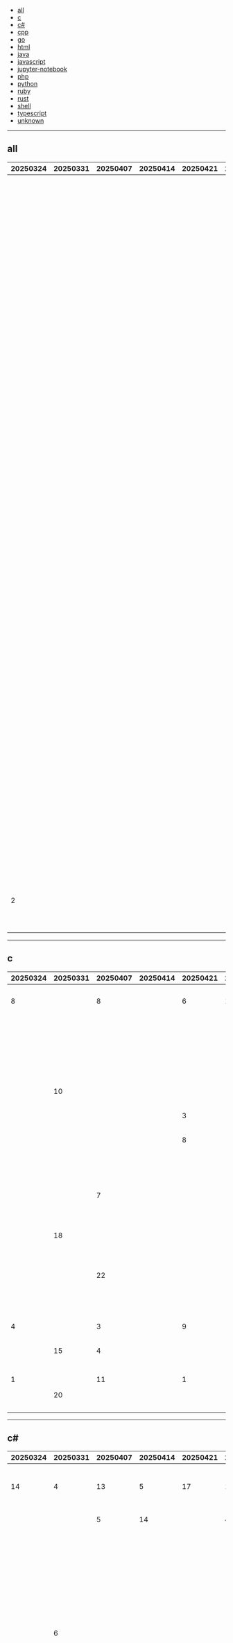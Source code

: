 
- [all](#all)
- [c](#c)
- [c#](#c#)
- [cpp](#cpp)
- [go](#go)
- [html](#html)
- [java](#java)
- [javascript](#javascript)
- [jupyter-notebook](#jupyter-notebook)
- [php](#php)
- [python](#python)
- [ruby](#ruby)
- [rust](#rust)
- [shell](#shell)
- [typescript](#typescript)
- [unknown](#unknown)


----

## <a name=all>all</a>

|20250324|20250331|20250407|20250414|20250421|20250428|20250505|20250512|20250519|20250526|20250602|20250609|20250616|20250623|20250630|github|description|
|----|----|----|----|----|----|----|----|----|----|----|----|----|----|----|----|----|
|  |  |  |  |  |  |  |  |  |  |  |  |  |  | 1 | [twentyhq](https://github.com/twentyhq)/[twenty](https://github.com/twentyhq/twenty) |Building a modern alternative to Salesforce, powered by the community. |
|  |  |  |  |  |  |  |  |  |  |  |  |  |  | 2 | [DrKLO](https://github.com/DrKLO)/[Telegram](https://github.com/DrKLO/Telegram) |Telegram for Android source |
|  |  |  |  |  |  |  |  |  |  |  |  |  |  | 3 | [musistudio](https://github.com/musistudio)/[claude-code-router](https://github.com/musistudio/claude-code-router) |Use Claude Code as the foundation for coding infrastructure, allowing you to decide how to interact with the model while enjoying updates from Anthropic. |
|  |  |  |  |  |  |  |  |  |  |  |  |  |  | 4 | [microsoft](https://github.com/microsoft)/[edit](https://github.com/microsoft/edit) |We all edit. |
|  |  |  |  |  |  |  |  |  |  |  |  |  |  | 5 | [coleam00](https://github.com/coleam00)/[ottomator-agents](https://github.com/coleam00/ottomator-agents) |All the open source AI Agents hosted on the oTTomator Live Agent Studio platform! |
|  |  |  |  |  |  |  |  |  |  |  |  |  |  | 6 | [AykutSarac](https://github.com/AykutSarac)/[jsoncrack.com](https://github.com/AykutSarac/jsoncrack.com) |✨ Innovative and open-source visualization application that transforms various data formats, such as JSON, YAML, XML, CSV and more, into interactive graphs. |
|  |  |  |  |  |  |  |  |  |  |  |  |  |  | 7 | [isledecomp](https://github.com/isledecomp)/[isle-portable](https://github.com/isledecomp/isle-portable) |A portable version of LEGO Island (1997) |
|  |  |  |  |  |  |  |  |  |  |  |  |  |  | 8 | [cyclotruc](https://github.com/cyclotruc)/[gitingest](https://github.com/cyclotruc/gitingest) |Replace 'hub' with 'ingest' in any github url to get a prompt-friendly extract of a codebase  |
|  |  |  |  |  |  |  |  |  |  |  |  |  |  | 9 | [typst](https://github.com/typst)/[typst](https://github.com/typst/typst) |A new markup-based typesetting system that is powerful and easy to learn. |
|  |  |  |  |  |  |  |  |  |  |  |  |  |  | 10 | [Portkey-AI](https://github.com/Portkey-AI)/[gateway](https://github.com/Portkey-AI/gateway) |A blazing fast AI Gateway with integrated guardrails. Route to 200+ LLMs, 50+ AI Guardrails with 1 fast &amp; friendly API. |
| 2 |  |  |  |  |  |  |  |  |  |  |  |  |  | 11 | [patchy631](https://github.com/patchy631)/[ai-engineering-hub](https://github.com/patchy631/ai-engineering-hub) |In-depth tutorials on LLMs, RAGs and real-world AI agent applications. |

----

## <a name=c>c</a>

|20250324|20250331|20250407|20250414|20250421|20250428|20250505|20250512|20250519|20250526|20250602|20250609|20250616|20250623|20250630|github|description|
|----|----|----|----|----|----|----|----|----|----|----|----|----|----|----|----|----|
|  |  |  |  |  |  |  |  |  |  |  |  |  |  | 1 | [HarbourMasters](https://github.com/HarbourMasters)/[SpaghettiKart](https://github.com/HarbourMasters/SpaghettiKart) | |
| 8 |  | 8 |  | 6 | 18 | 12 | 2 |  | 9 |  |  |  | 5 | 2 | [Genymobile](https://github.com/Genymobile)/[scrcpy](https://github.com/Genymobile/scrcpy) |Display and control your Android device |
|  |  |  |  |  |  |  |  |  |  |  |  |  |  | 3 | [openwrt](https://github.com/openwrt)/[openwrt](https://github.com/openwrt/openwrt) |This repository is a mirror of https://git.openwrt.org/openwrt/openwrt.git It is for reference only and is not active for check-ins. We will continue to accept Pull Requests here. They will be merged via staging trees then into openwrt.git. |
|  |  |  |  |  |  |  |  |  |  |  |  |  |  | 4 | [klonyyy](https://github.com/klonyyy)/[MCUViewer](https://github.com/klonyyy/MCUViewer) |Real-time embedded variable &amp; trace viewer |
|  | 10 |  |  |  |  |  |  |  |  | 21 |  |  | 2 | 5 | [kingToolbox](https://github.com/kingToolbox)/[WindTerm](https://github.com/kingToolbox/WindTerm) |A professional cross-platform SSH/Sftp/Shell/Telnet/Tmux/Serial terminal. |
|  |  |  |  | 3 |  |  |  |  |  |  |  |  |  | 6 | [timescale](https://github.com/timescale)/[timescaledb](https://github.com/timescale/timescaledb) |A time-series database for high-performance real-time analytics packaged as a Postgres extension |
|  |  |  |  | 8 |  |  | 16 |  |  |  |  |  |  | 7 | [BasedHardware](https://github.com/BasedHardware)/[omi](https://github.com/BasedHardware/omi) |AI wearables. Put it on, speak, transcribe, automatically |
|  |  |  |  |  |  |  |  |  | 7 |  |  |  |  | 8 | [n64decomp](https://github.com/n64decomp)/[mk64](https://github.com/n64decomp/mk64) |A speedy Mario Kart 64 decompilation, brought to you by the cousin of a tame racing driver. |
|  |  |  |  |  |  |  |  |  |  |  |  |  |  | 9 | [HarbourMasters](https://github.com/HarbourMasters)/[Starship](https://github.com/HarbourMasters/Starship) |SF64 PC Port |
|  |  | 7 |  |  |  |  |  |  |  |  |  |  |  | 10 | [HarbourMasters](https://github.com/HarbourMasters)/[Shipwright](https://github.com/HarbourMasters/Shipwright) | |
|  |  |  |  |  |  |  |  |  |  |  |  |  |  | 11 | [gnuton](https://github.com/gnuton)/[asuswrt-merlin.ng](https://github.com/gnuton/asuswrt-merlin.ng) |Extends the support of Merlin firmware to more ASUS routers |
|  | 18 |  |  |  |  |  |  | 8 |  |  |  |  |  | 12 | [micropython](https://github.com/micropython)/[micropython](https://github.com/micropython/micropython) |MicroPython - a lean and efficient Python implementation for microcontrollers and constrained systems |
|  |  | 22 |  |  |  |  |  |  |  |  |  |  |  | 13 | [pymumu](https://github.com/pymumu)/[smartdns](https://github.com/pymumu/smartdns) |A local DNS server to obtain the fastest website IP for the best Internet experience, support DoT, DoH, DoQ. 一个本地DNS服务器，获取最快的网站IP，获得最佳上网体验，支持DoH，DoT，DoQ。 |
|  |  |  |  |  |  |  |  |  |  |  |  |  |  | 14 | [nesbox](https://github.com/nesbox)/[TIC-80](https://github.com/nesbox/TIC-80) |TIC-80 is a fantasy computer for making, playing and sharing tiny games. |
| 4 |  | 3 |  | 9 |  |  | 20 |  |  |  |  | 18 | 1 | 15 | [bol-van](https://github.com/bol-van)/[zapret](https://github.com/bol-van/zapret) |DPI bypass multi platform |
|  | 15 | 4 |  |  |  |  | 5 | 23 |  |  | 13 |  | 9 | 16 | [zephyrproject-rtos](https://github.com/zephyrproject-rtos)/[zephyr](https://github.com/zephyrproject-rtos/zephyr) |Primary Git Repository for the Zephyr Project. Zephyr is a new generation, scalable, optimized, secure RTOS for multiple hardware architectures. |
| 1 |  | 11 |  | 1 |  |  |  |  |  |  |  | 22 |  | 17 | [netdata](https://github.com/netdata)/[netdata](https://github.com/netdata/netdata) |The fastest path to AI-powered full stack observability, even for lean teams. |
|  | 20 |  |  |  |  |  | 24 |  |  |  |  |  |  | 18 | [karpathy](https://github.com/karpathy)/[llama2.c](https://github.com/karpathy/llama2.c) |Inference Llama 2 in one file of pure C |
|  |  |  |  |  |  |  |  |  |  |  |  |  |  | 19 | [OpenVPN](https://github.com/OpenVPN)/[openvpn](https://github.com/OpenVPN/openvpn) |OpenVPN is an open source VPN daemon |

----

## <a name=c#>c#</a>

|20250324|20250331|20250407|20250414|20250421|20250428|20250505|20250512|20250519|20250526|20250602|20250609|20250616|20250623|20250630|github|description|
|----|----|----|----|----|----|----|----|----|----|----|----|----|----|----|----|----|
| 14 | 4 | 13 | 5 | 17 | 17 | 1 | 3 | 14 |  | 3 |  |  | 12 | 1 | [2dust](https://github.com/2dust)/[v2rayN](https://github.com/2dust/v2rayN) |A GUI client for Windows, Linux and macOS, support Xray and sing-box and others |
|  |  | 5 | 14 |  | 4 | 2 | 15 |  |  |  |  |  | 11 | 2 | [PowerShell](https://github.com/PowerShell)/[PowerShell](https://github.com/PowerShell/PowerShell) |PowerShell for every system! |
|  |  |  |  |  |  |  | 19 |  |  |  |  |  |  | 3 | [openai](https://github.com/openai)/[openai-dotnet](https://github.com/openai/openai-dotnet) |The official .NET library for the OpenAI API |
|  | 6 |  |  |  |  | 22 | 12 |  |  |  |  |  | 13 | 4 | [abpframework](https://github.com/abpframework)/[abp](https://github.com/abpframework/abp) |Open-source web application framework for ASP.NET Core! Offers an opinionated architecture to build enterprise software solutions with best practices on top of the .NET. Provides the fundamental infrastructure, cross-cutting-concern implementations, startup templates, application modules, UI themes, tooling and documentation. |
|  | 15 |  |  | 8 |  |  | 16 |  |  |  |  |  | 23 | 5 | [space-wizards](https://github.com/space-wizards)/[space-station-14](https://github.com/space-wizards/space-station-14) |A multiplayer game about paranoia and chaos on a space station. Remake of the cult-classic Space Station 13. |
|  |  | 15 |  | 1 |  | 5 | 7 |  |  |  |  |  |  | 6 | [AvaloniaUI](https://github.com/AvaloniaUI)/[Avalonia](https://github.com/AvaloniaUI/Avalonia) |Develop Desktop, Embedded, Mobile and WebAssembly apps with C# and XAML. The most popular .NET UI client technology |
|  |  |  |  |  | 11 |  |  |  |  |  |  |  | 5 | 7 | [Tyrrrz](https://github.com/Tyrrrz)/[YoutubeDownloader](https://github.com/Tyrrrz/YoutubeDownloader) |Downloads videos and playlists from YouTube |
|  |  |  |  |  |  |  |  |  |  |  |  |  |  | 8 | [sourcegit-scm](https://github.com/sourcegit-scm)/[sourcegit](https://github.com/sourcegit-scm/sourcegit) |Windows/macOS/Linux GUI client for GIT users |
|  |  |  |  |  |  |  |  |  |  |  |  |  | 16 | 9 | [Orbmu2k](https://github.com/Orbmu2k)/[nvidiaProfileInspector](https://github.com/Orbmu2k/nvidiaProfileInspector) | |
|  |  |  |  |  |  |  |  |  |  |  |  |  |  | 10 | [Readarr](https://github.com/Readarr)/[Readarr](https://github.com/Readarr/Readarr) |Book Manager and Automation (Sonarr for Ebooks) |
|  |  |  |  |  |  |  | 20 | 8 |  |  |  |  | 3 | 11 | [babalae](https://github.com/babalae)/[better-genshin-impact](https://github.com/babalae/better-genshin-impact) |📦BetterGI · 更好的原神 - 自动拾取 | 自动剧情 | 全自动钓鱼(AI) | 全自动七圣召唤 | 自动伐木 | 自动刷本 | 自动采集/挖矿/锄地 | 一条龙 | 全连音游 - UI Automation Testing Tools For Genshin Impact |
|  |  |  |  |  |  | 7 |  |  |  |  |  |  |  | 12 | [microsoft](https://github.com/microsoft)/[garnet](https://github.com/microsoft/garnet) |Garnet is a remote cache-store from Microsoft Research that offers strong performance (throughput and latency), scalability, storage, recovery, cluster sharding, key migration, and replication features. Garnet can work with existing Redis clients. |
|  |  | 9 | 2 |  |  |  | 10 | 2 | 1 |  |  |  |  | 13 | [microsoft](https://github.com/microsoft)/[PowerToys](https://github.com/microsoft/PowerToys) |Windows system utilities to maximize productivity |
|  |  |  |  |  |  |  | 13 |  |  |  |  |  | 22 | 14 | [BeyondDimension](https://github.com/BeyondDimension)/[SteamTools](https://github.com/BeyondDimension/SteamTools) |🛠「Watt Toolkit」是一个开源跨平台的多功能 Steam 工具箱。 |
|  |  |  |  | 7 | 20 | 13 |  |  | 4 |  |  | 22 |  | 15 | [QuantConnect](https://github.com/QuantConnect)/[Lean](https://github.com/QuantConnect/Lean) |Lean Algorithmic Trading Engine by QuantConnect (Python, C#) |
|  |  |  |  |  |  |  | 4 |  |  |  |  | 17 |  | 16 | [mcmonkeyprojects](https://github.com/mcmonkeyprojects)/[SwarmUI](https://github.com/mcmonkeyprojects/SwarmUI) |SwarmUI (formerly StableSwarmUI), A Modular Stable Diffusion Web-User-Interface, with an emphasis on making powertools easily accessible, high performance, and extensibility. |
|  |  |  | 13 |  | 1 | 10 |  | 22 |  |  | 5 | 3 |  | 17 | [builtbybel](https://github.com/builtbybel)/[Flyby11](https://github.com/builtbybel/Flyby11) |Windows 11 Upgrading Assistant |
|  |  |  |  |  |  |  |  |  |  |  |  |  |  | 18 | [ravibpatel](https://github.com/ravibpatel)/[AutoUpdater.NET](https://github.com/ravibpatel/AutoUpdater.NET) |AutoUpdater.NET is a class library that allows .NET developers to easily add auto update functionality to their classic desktop application projects. |
|  |  |  |  |  |  |  |  |  |  |  |  |  |  | 19 | [ErsatzTV](https://github.com/ErsatzTV)/[ErsatzTV](https://github.com/ErsatzTV/ErsatzTV) |Stream custom live channels using your own media |
|  |  |  |  |  |  |  |  |  |  |  |  |  |  | 20 | [Lidarr](https://github.com/Lidarr)/[Lidarr](https://github.com/Lidarr/Lidarr) |Looks and smells like Sonarr but made for music. |

----

## <a name=cpp>cpp</a>

|20250324|20250331|20250407|20250414|20250421|20250428|20250505|20250512|20250519|20250526|20250602|20250609|20250616|20250623|20250630|github|description|
|----|----|----|----|----|----|----|----|----|----|----|----|----|----|----|----|----|
|  |  |  |  |  |  |  |  |  |  |  |  |  |  | 1 | [isledecomp](https://github.com/isledecomp)/[isle-portable](https://github.com/isledecomp/isle-portable) |A portable version of LEGO Island (1997) |
|  |  |  |  |  |  |  |  |  | 2 | 5 | 20 |  | 1 | 2 | [dail8859](https://github.com/dail8859)/[NotepadNext](https://github.com/dail8859/NotepadNext) |A cross-platform, reimplementation of Notepad++ |
|  | 4 |  |  |  |  | 6 |  |  |  |  |  |  |  | 3 | [hyprwm](https://github.com/hyprwm)/[Hyprland](https://github.com/hyprwm/Hyprland) |Hyprland is an independent, highly customizable, dynamic tiling Wayland compositor that doesn't sacrifice on its looks. |
|  |  |  |  |  |  |  |  |  |  |  |  |  |  | 4 | [dragonflydb](https://github.com/dragonflydb)/[dragonfly](https://github.com/dragonflydb/dragonfly) |A modern replacement for Redis and Memcached |
|  |  |  |  |  |  |  |  |  |  |  |  |  |  | 5 | [Serial-Studio](https://github.com/Serial-Studio)/[Serial-Studio](https://github.com/Serial-Studio/Serial-Studio) |Visualize embedded device data. |
|  |  |  |  |  |  |  |  |  |  |  |  |  |  | 6 | [cameron314](https://github.com/cameron314)/[concurrentqueue](https://github.com/cameron314/concurrentqueue) |A fast multi-producer, multi-consumer lock-free concurrent queue for C++11 |
|  |  |  | 13 | 4 |  |  |  |  |  |  | 14 | 3 |  | 7 | [deskflow](https://github.com/deskflow)/[deskflow](https://github.com/deskflow/deskflow) |Share a single keyboard and mouse between multiple computers. |
|  |  |  |  |  |  |  |  |  |  |  |  |  | 19 | 8 | [notepad-plus-plus](https://github.com/notepad-plus-plus)/[notepad-plus-plus](https://github.com/notepad-plus-plus/notepad-plus-plus) |Notepad++ official repository |
|  | 24 |  |  |  |  |  |  |  |  |  |  |  |  | 9 | [PaddlePaddle](https://github.com/PaddlePaddle)/[Paddle](https://github.com/PaddlePaddle/Paddle) |PArallel Distributed Deep LEarning: Machine Learning Framework from Industrial Practice （『飞桨』核心框架，深度学习&amp;机器学习高性能单机、分布式训练和跨平台部署） |
|  |  |  |  |  |  | 19 |  |  |  |  |  |  |  | 10 | [Mahdi-zarei](https://github.com/Mahdi-zarei)/[nekoray](https://github.com/Mahdi-zarei/nekoray) |Qt based cross-platform GUI proxy configuration manager (backend: sing-box) |
|  |  |  |  |  |  |  |  |  |  |  |  |  |  | 11 | [aristocratos](https://github.com/aristocratos)/[btop](https://github.com/aristocratos/btop) |A monitor of resources |
|  |  |  |  | 16 |  |  |  |  |  | 14 |  |  | 4 | 12 | [gabime](https://github.com/gabime)/[spdlog](https://github.com/gabime/spdlog) |Fast C++ logging library. |
|  | 10 | 8 |  |  |  |  |  | 15 | 8 |  |  | 19 |  | 13 | [ashishps1](https://github.com/ashishps1)/[awesome-low-level-design](https://github.com/ashishps1/awesome-low-level-design) |Learn Low Level Design (LLD) and prepare for interviews using free resources. |
|  |  |  |  |  |  |  |  |  |  |  |  |  |  | 14 | [mirage-project](https://github.com/mirage-project)/[mirage](https://github.com/mirage-project/mirage) |Mirage: Automatically Generating Fast GPU Kernels without Programming in Triton/CUDA |
|  |  |  |  |  |  |  |  | 1 |  |  |  |  |  | 15 | [isledecomp](https://github.com/isledecomp)/[isle](https://github.com/isledecomp/isle) |A decompilation of LEGO Island (1997) |
|  |  |  |  |  |  |  |  |  |  |  |  |  |  | 16 | [input-leap](https://github.com/input-leap)/[input-leap](https://github.com/input-leap/input-leap) |Open-source KVM software |
|  |  |  |  |  |  |  |  |  |  |  |  |  |  | 17 | [EsotericSoftware](https://github.com/EsotericSoftware)/[spine-runtimes](https://github.com/EsotericSoftware/spine-runtimes) |2D skeletal animation runtimes for Spine. |
|  |  |  |  |  |  |  |  |  |  |  |  |  |  | 18 | [mozilla](https://github.com/mozilla)/[DeepSpeech](https://github.com/mozilla/DeepSpeech) |DeepSpeech is an open source embedded (offline, on-device) speech-to-text engine which can run in real time on devices ranging from a Raspberry Pi 4 to high power GPU servers. |
|  | 2 |  |  |  |  |  |  |  |  |  | 9 | 18 |  | 19 | [NVIDIA](https://github.com/NVIDIA)/[TensorRT-LLM](https://github.com/NVIDIA/TensorRT-LLM) |TensorRT-LLM provides users with an easy-to-use Python API to define Large Language Models (LLMs) and support state-of-the-art optimizations to perform inference efficiently on NVIDIA GPUs. TensorRT-LLM also contains components to create Python and C++ runtimes that orchestrate the inference execution in performant way. |
|  |  |  |  |  |  |  |  |  |  |  |  |  |  | 20 | [google](https://github.com/google)/[skia](https://github.com/google/skia) |Skia is a complete 2D graphic library for drawing Text, Geometries, and Images. |
| 13 |  |  |  |  |  |  | 3 |  |  |  |  |  |  | 21 | [FreeCAD](https://github.com/FreeCAD)/[FreeCAD](https://github.com/FreeCAD/FreeCAD) |Official source code of FreeCAD, a free and opensource multiplatform 3D parametric modeler. |
| 4 | 20 | 11 |  | 12 | 14 |  |  |  |  |  |  |  | 11 | 22 | [ocornut](https://github.com/ocornut)/[imgui](https://github.com/ocornut/imgui) |Dear ImGui: Bloat-free Graphical User interface for C++ with minimal dependencies |
|  |  |  |  |  | 13 |  |  |  |  |  |  |  |  | 23 | [ZLMediaKit](https://github.com/ZLMediaKit)/[ZLMediaKit](https://github.com/ZLMediaKit/ZLMediaKit) |WebRTC/RTSP/RTMP/HTTP/HLS/HTTP-FLV/WebSocket-FLV/HTTP-TS/HTTP-fMP4/WebSocket-TS/WebSocket-fMP4/GB28181/SRT server and client framework based on C++11 |

----

## <a name=go>go</a>

|20250324|20250331|20250407|20250414|20250421|20250428|20250505|20250512|20250519|20250526|20250602|20250609|20250616|20250623|20250630|github|description|
|----|----|----|----|----|----|----|----|----|----|----|----|----|----|----|----|----|
|  |  |  |  |  |  |  |  | 3 |  |  |  |  |  | 1 | [gitleaks](https://github.com/gitleaks)/[gitleaks](https://github.com/gitleaks/gitleaks) |Find secrets with Gitleaks 🔑 |
|  |  |  |  |  |  |  |  |  |  |  |  |  |  | 2 | [psviderski](https://github.com/psviderski)/[uncloud](https://github.com/psviderski/uncloud) |A lightweight tool for deploying and managing containerised applications across a network of Docker hosts. Bridging the gap between Docker and Kubernetes ✨ |
|  |  |  |  |  |  |  |  |  |  |  |  |  |  | 3 | [filebrowser](https://github.com/filebrowser)/[filebrowser](https://github.com/filebrowser/filebrowser) |📂 Web File Browser |
|  |  |  |  |  |  | 6 |  |  |  |  |  |  | 14 | 4 | [charmbracelet](https://github.com/charmbracelet)/[bubbletea](https://github.com/charmbracelet/bubbletea) |A powerful little TUI framework 🏗 |
|  |  | 22 |  |  |  |  |  |  |  |  |  |  |  | 5 | [m1k1o](https://github.com/m1k1o)/[neko](https://github.com/m1k1o/neko) |A self hosted virtual browser that runs in docker and uses WebRTC. |
|  |  |  |  |  |  |  |  |  |  |  |  |  |  | 6 | [v2fly](https://github.com/v2fly)/[v2ray-core](https://github.com/v2fly/v2ray-core) |A platform for building proxies to bypass network restrictions. |
|  |  |  |  |  |  |  |  |  |  |  |  |  |  | 7 | [anchore](https://github.com/anchore)/[grype](https://github.com/anchore/grype) |A vulnerability scanner for container images and filesystems |
|  |  |  |  |  |  |  |  |  |  |  |  |  |  | 8 | [juicedata](https://github.com/juicedata)/[juicefs](https://github.com/juicedata/juicefs) |JuiceFS is a distributed POSIX file system built on top of Redis and S3. |
| 1 |  |  |  |  |  |  | 1 |  |  |  |  |  | 16 | 9 | [glanceapp](https://github.com/glanceapp)/[glance](https://github.com/glanceapp/glance) |A self-hosted dashboard that puts all your feeds in one place |
| 23 | 18 |  |  |  |  |  | 9 |  |  |  |  |  |  | 10 | [gorilla](https://github.com/gorilla)/[websocket](https://github.com/gorilla/websocket) |Package gorilla/websocket is a fast, well-tested and widely used WebSocket implementation for Go. |
| 10 | 13 |  |  |  |  |  |  | 10 |  |  |  |  | 11 | 11 | [avelino](https://github.com/avelino)/[awesome-go](https://github.com/avelino/awesome-go) |A curated list of awesome Go frameworks, libraries and software |
|  |  |  |  |  |  |  |  |  | 1 | 10 |  |  |  | 12 | [modelcontextprotocol](https://github.com/modelcontextprotocol)/[registry](https://github.com/modelcontextprotocol/registry) |A community driven registry service for Model Context Protocol (MCP) servers. |
|  |  |  |  |  |  |  |  |  |  |  |  |  |  | 13 | [Musixal](https://github.com/Musixal)/[Backhaul](https://github.com/Musixal/Backhaul) |Lightning-fast reverse tunneling solution for NAT traversal, optimized for handling massive concurrent connections with tcp, tcpmux, udp, udp over tcp, ws, wsmux, wss and wssmux support. |
|  |  |  | 18 |  |  |  |  |  |  |  |  |  |  | 14 | [hashicorp](https://github.com/hashicorp)/[terraform-provider-aws](https://github.com/hashicorp/terraform-provider-aws) |The AWS Provider enables Terraform to manage AWS resources. |
|  |  |  |  |  |  |  |  |  | 15 | 20 |  |  |  | 15 | [livekit](https://github.com/livekit)/[livekit](https://github.com/livekit/livekit) |End-to-end stack for WebRTC. SFU media server and SDKs. |
|  |  | 17 |  | 10 | 7 |  |  |  |  |  |  |  |  | 16 | [mudler](https://github.com/mudler)/[LocalAI](https://github.com/mudler/LocalAI) |🤖 The free, Open Source alternative to OpenAI, Claude and others. Self-hosted and local-first. Drop-in replacement for OpenAI, running on consumer-grade hardware. No GPU required. Runs gguf, transformers, diffusers and many more models architectures. Features: Generate Text, Audio, Video, Images, Voice Cloning, Distributed, P2P inference |
|  |  |  |  |  |  |  |  |  |  |  |  |  |  | 17 | [hashicorp](https://github.com/hashicorp)/[terraform](https://github.com/hashicorp/terraform) |Terraform enables you to safely and predictably create, change, and improve infrastructure. It is a source-available tool that codifies APIs into declarative configuration files that can be shared amongst team members, treated as code, edited, reviewed, and versioned. |
|  |  |  |  | 7 |  |  |  |  |  |  |  |  |  | 18 | [projectdiscovery](https://github.com/projectdiscovery)/[httpx](https://github.com/projectdiscovery/httpx) |httpx is a fast and multi-purpose HTTP toolkit that allows running multiple probes using the retryablehttp library. |
|  |  |  |  |  |  |  |  |  |  |  |  |  |  | 19 | [ginuerzh](https://github.com/ginuerzh)/[gost](https://github.com/ginuerzh/gost) |GO Simple Tunnel - a simple tunnel written in golang |

----

## <a name=html>html</a>

|20250324|20250331|20250407|20250414|20250421|20250428|20250505|20250512|20250519|20250526|20250602|20250609|20250616|20250623|20250630|github|description|
|----|----|----|----|----|----|----|----|----|----|----|----|----|----|----|----|----|
|  |  |  | 1 |  |  |  | 3 |  | 1 | 3 |  |  |  | 1 | [ripienaar](https://github.com/ripienaar)/[free-for-dev](https://github.com/ripienaar/free-for-dev) |A list of SaaS, PaaS and IaaS offerings that have free tiers of interest to devops and infradev |
|  | 12 | 17 |  |  |  |  | 7 | 6 | 12 | 7 | 7 |  |  | 2 | [microsoft](https://github.com/microsoft)/[ML-For-Beginners](https://github.com/microsoft/ML-For-Beginners) |12 weeks, 26 lessons, 52 quizzes, classic Machine Learning for all |
|  |  |  |  |  |  | 4 | 6 | 14 | 7 | 5 |  |  | 2 | 3 | [windmill-labs](https://github.com/windmill-labs)/[windmill](https://github.com/windmill-labs/windmill) |Open-source developer platform to power your entire infra and turn scripts into webhooks, workflows and UIs. Fastest workflow engine (13x vs Airflow). Open-source alternative to Retool and Temporal. |
|  |  |  |  |  |  |  |  | 5 |  |  |  |  |  | 4 | [Unstructured-IO](https://github.com/Unstructured-IO)/[unstructured](https://github.com/Unstructured-IO/unstructured) |Convert documents to structured data effortlessly. Unstructured is open-source ETL solution for transforming complex documents into clean, structured formats for language models. Visit our website to learn more about our enterprise grade Platform product for production grade workflows, partitioning, enrichments, chunking and embedding. |
|  | 11 |  |  |  |  |  |  |  |  |  |  |  |  | 5 | [kubernetes](https://github.com/kubernetes)/[website](https://github.com/kubernetes/website) |Kubernetes website and documentation repo:  |
| 12 |  |  |  |  |  |  |  |  |  |  |  |  |  | 6 | [apna-college](https://github.com/apna-college)/[Delta](https://github.com/apna-college/Delta) | |
|  |  |  | 5 |  |  |  |  |  |  |  |  |  |  | 7 | [fengdu78](https://github.com/fengdu78)/[Coursera-ML-AndrewNg-Notes](https://github.com/fengdu78/Coursera-ML-AndrewNg-Notes) |吴恩达老师的机器学习课程个人笔记 |
| 8 |  |  |  | 6 | 2 | 1 | 2 |  |  | 14 |  |  | 11 | 8 | [htr-tech](https://github.com/htr-tech)/[zphisher](https://github.com/htr-tech/zphisher) |An automated phishing tool with 30+ templates. This Tool is made for educational purpose only ! Author will not be responsible for any misuse of this toolkit ! |
|  |  |  |  |  |  |  |  |  |  |  |  |  | 9 | 9 | [EmptyLibra](https://github.com/EmptyLibra)/[Configure-Xray-with-VLESS-Reality-on-VPS-server](https://github.com/EmptyLibra/Configure-Xray-with-VLESS-Reality-on-VPS-server) |Подробная инструкция (как в pdf, так и в md формате) о настройке своего совбственного Xray-VPS-сервера (с протоколом VLESS XTLS-Reality через панель 3x-ui), а также настройке клиентских приложений (ПК и телефон) |
|  | 15 |  |  |  |  |  | 16 |  |  |  | 8 | 8 |  | 10 | [TheOdinProject](https://github.com/TheOdinProject)/[css-exercises](https://github.com/TheOdinProject/css-exercises) | |
| 1 | 1 |  |  |  | 6 | 3 | 4 | 1 | 2 | 1 |  |  |  | 11 | [ossu](https://github.com/ossu)/[computer-science](https://github.com/ossu/computer-science) |🎓 Path to a free self-taught education in Computer Science! |
|  |  |  |  |  |  |  |  |  |  |  |  |  |  | 12 | [javascript-tutorial](https://github.com/javascript-tutorial)/[en.javascript.info](https://github.com/javascript-tutorial/en.javascript.info) |Modern JavaScript Tutorial  |
|  | 4 | 10 | 15 |  |  |  |  |  |  |  |  |  |  | 13 | [microsoft](https://github.com/microsoft)/[Security-101](https://github.com/microsoft/Security-101) |8 Lessons, Kick-start Your Cybersecurity Learning. |
|  |  | 4 |  |  |  | 7 |  |  |  |  |  |  |  | 14 | [web-platform-tests](https://github.com/web-platform-tests)/[wpt](https://github.com/web-platform-tests/wpt) |Test suites for Web platform specs — including WHATWG, W3C, and others |
| 2 |  | 6 | 7 |  |  |  | 14 | 13 | 13 | 4 |  |  | 13 | 15 | [gustavoguanabara](https://github.com/gustavoguanabara)/[html-css](https://github.com/gustavoguanabara/html-css) |Curso de HTML5 e CSS3 |

----

## <a name=java>java</a>

|20250324|20250331|20250407|20250414|20250421|20250428|20250505|20250512|20250519|20250526|20250602|20250609|20250616|20250623|20250630|github|description|
|----|----|----|----|----|----|----|----|----|----|----|----|----|----|----|----|----|
|  |  |  |  |  |  |  |  |  |  |  | 11 |  | 1 | 1 | [DrKLO](https://github.com/DrKLO)/[Telegram](https://github.com/DrKLO/Telegram) |Telegram for Android source |
|  |  |  |  |  |  |  |  |  |  |  |  |  | 8 | 2 | [adityachandelgit](https://github.com/adityachandelgit)/[BookLore](https://github.com/adityachandelgit/BookLore) |BookLore is a web app for hosting, managing, and exploring books, with support for PDFs, eBooks, reading progress, metadata, and stats. |
|  |  |  |  |  |  |  |  |  |  |  | 13 |  |  | 3 | [TheAlgorithms](https://github.com/TheAlgorithms)/[Java](https://github.com/TheAlgorithms/Java) |All Algorithms implemented in Java |
|  |  |  |  |  |  |  |  |  |  |  |  |  |  | 4 | [Winds-Studio](https://github.com/Winds-Studio)/[Leaf](https://github.com/Winds-Studio/Leaf) |A Paper fork aim to find balance between performance, vanilla and stability |
|  |  |  |  | 14 |  | 16 |  | 8 | 21 | 6 | 8 | 2 | 6 | 5 | [kunal-kushwaha](https://github.com/kunal-kushwaha)/[DSA-Bootcamp-Java](https://github.com/kunal-kushwaha/DSA-Bootcamp-Java) |This repository consists of the code samples, assignments, and notes for the Java data structures &amp; algorithms + interview preparation bootcamp of WeMakeDevs. |
| 14 |  |  |  |  | 4 |  |  |  |  | 22 |  |  | 11 | 6 | [SeleniumHQ](https://github.com/SeleniumHQ)/[selenium](https://github.com/SeleniumHQ/selenium) |A browser automation framework and ecosystem. |
|  |  |  |  |  |  |  |  |  |  |  |  |  | 9 | 7 | [GeyserMC](https://github.com/GeyserMC)/[Geyser](https://github.com/GeyserMC/Geyser) |A bridge/proxy allowing you to connect to Minecraft: Java Edition servers with Minecraft: Bedrock Edition. |
|  |  | 3 |  |  |  |  |  |  |  |  |  |  |  | 8 | [google](https://github.com/google)/[guava](https://github.com/google/guava) |Google core libraries for Java |
|  |  |  |  |  | 1 | 3 | 1 | 6 | 1 |  |  |  |  | 9 | [Stirling-Tools](https://github.com/Stirling-Tools)/[Stirling-PDF](https://github.com/Stirling-Tools/Stirling-PDF) |#1 Locally hosted web application that allows you to perform various operations on PDF files |
|  |  |  |  |  |  |  |  |  |  |  |  |  |  | 10 | [datahub-project](https://github.com/datahub-project)/[datahub](https://github.com/datahub-project/datahub) |The Metadata Platform for your Data and AI Stack |
|  |  |  |  |  |  |  |  |  |  |  |  |  |  | 11 | [Activiti](https://github.com/Activiti)/[Activiti](https://github.com/Activiti/Activiti) |Activiti is a light-weight workflow and Business Process Management (BPM) Platform targeted at business people, developers and system admins. Its core is a super-fast and rock-solid BPMN 2 process engine for Java. It's open-source and distributed under the Apache license. Activiti runs in any Java application, on a server, on a cluster or in the… |
|  |  |  |  |  |  |  |  |  |  |  |  |  |  | 12 | [firebase](https://github.com/firebase)/[firebase-android-sdk](https://github.com/firebase/firebase-android-sdk) |Firebase Android SDK |
|  |  |  |  |  |  | 24 |  | 7 |  |  |  |  |  | 13 | [material-components](https://github.com/material-components)/[material-components-android](https://github.com/material-components/material-components-android) |Modular and customizable Material Design UI components for Android |
| 16 |  |  |  |  |  | 8 |  |  |  |  |  |  |  | 14 | [thingsboard](https://github.com/thingsboard)/[thingsboard](https://github.com/thingsboard/thingsboard) |Open-source IoT Platform - Device management, data collection, processing and visualization. |
|  |  |  |  | 13 | 11 | 9 |  |  | 14 |  |  | 15 |  | 15 | [hkhcoder](https://github.com/hkhcoder)/[vprofile-project](https://github.com/hkhcoder/vprofile-project) | |
|  |  |  |  |  |  |  |  |  |  |  |  |  | 22 | 16 | [apache](https://github.com/apache)/[cloudstack](https://github.com/apache/cloudstack) |Apache CloudStack is an opensource Infrastructure as a Service (IaaS) cloud computing platform |
|  |  |  |  |  |  |  |  |  |  |  |  |  |  | 17 | [janishar](https://github.com/janishar)/[mit-deep-learning-book-pdf](https://github.com/janishar/mit-deep-learning-book-pdf) |MIT Deep Learning Book in PDF format (complete and parts) by Ian Goodfellow, Yoshua Bengio and Aaron Courville |
|  |  |  |  |  |  |  |  |  |  |  |  |  |  | 18 | [ReactiveX](https://github.com/ReactiveX)/[RxJava](https://github.com/ReactiveX/RxJava) |RxJava – Reactive Extensions for the JVM – a library for composing asynchronous and event-based programs using observable sequences for the Java VM. |
|  |  |  |  |  |  |  |  |  |  |  |  |  | 20 | 19 | [awsdocs](https://github.com/awsdocs)/[aws-doc-sdk-examples](https://github.com/awsdocs/aws-doc-sdk-examples) |Welcome to the AWS Code Examples Repository. This repo contains code examples used in the AWS documentation, AWS SDK Developer Guides, and more. For more information, see the Readme.md file below. |
|  |  |  |  |  |  |  |  |  |  |  |  |  | 18 | 20 | [MisterBooo](https://github.com/MisterBooo)/[LeetCodeAnimation](https://github.com/MisterBooo/LeetCodeAnimation) |Demonstrate all the questions on LeetCode in the form of animation.（用动画的形式呈现解LeetCode题目的思路） |
|  |  |  |  |  |  |  |  |  |  |  |  |  |  | 21 | [cryptomator](https://github.com/cryptomator)/[cryptomator](https://github.com/cryptomator/cryptomator) |Cryptomator for Windows, macOS, and Linux: Secure client-side encryption for your cloud storage, ensuring privacy and control over your data. |

----

## <a name=javascript>javascript</a>

|20250324|20250331|20250407|20250414|20250421|20250428|20250505|20250512|20250519|20250526|20250602|20250609|20250616|20250623|20250630|github|description|
|----|----|----|----|----|----|----|----|----|----|----|----|----|----|----|----|----|
|  |  |  |  |  |  |  |  |  |  |  |  |  | 1 | 1 | [automatisch](https://github.com/automatisch)/[automatisch](https://github.com/automatisch/automatisch) |The open source Zapier alternative. Build workflow automation without spending time and money. |
| 2 | 2 |  |  |  |  |  |  |  |  |  |  |  | 7 | 2 | [microsoft](https://github.com/microsoft)/[Web-Dev-For-Beginners](https://github.com/microsoft/Web-Dev-For-Beginners) |24 Lessons, 12 Weeks, Get Started as a Web Developer |
|  |  |  |  |  | 11 | 5 |  |  |  |  |  |  |  | 3 | [poteto](https://github.com/poteto)/[hiring-without-whiteboards](https://github.com/poteto/hiring-without-whiteboards) |⭐️ Companies that don't have a broken hiring process |
|  |  |  |  |  |  |  |  |  |  |  |  |  |  | 4 | [upstash](https://github.com/upstash)/[context7](https://github.com/upstash/context7) |Context7 MCP Server -- Up-to-date code documentation for LLMs and AI code editors |
| 3 | 4 | 8 |  | 7 | 12 | 7 |  |  |  | 3 |  |  |  | 5 | [vercel](https://github.com/vercel)/[next.js](https://github.com/vercel/next.js) |The React Framework |
|  |  |  |  |  |  |  |  |  |  |  |  |  |  | 6 | [danielmiessler](https://github.com/danielmiessler)/[Fabric](https://github.com/danielmiessler/Fabric) |Fabric is an open-source framework for augmenting humans using AI. It provides a modular system for solving specific problems using a crowdsourced set of AI prompts that can be used anywhere. |
| 13 |  | 9 | 15 | 6 |  | 17 | 11 |  |  |  |  | 6 | 8 | 7 | [MHSanaei](https://github.com/MHSanaei)/[3x-ui](https://github.com/MHSanaei/3x-ui) |Xray panel supporting multi-protocol multi-user expire day &amp; traffic &amp; IP limit (Vmess &amp; Vless &amp; Trojan &amp; ShadowSocks &amp; Wireguard)  |
|  |  |  |  |  |  |  |  |  |  |  |  |  |  | 8 | [prettier](https://github.com/prettier)/[prettier](https://github.com/prettier/prettier) |Prettier is an opinionated code formatter. |
|  |  |  |  |  |  |  |  |  |  | 12 |  |  |  | 9 | [4ian](https://github.com/4ian)/[GDevelop](https://github.com/4ian/GDevelop) |🎮 Open-source, cross-platform 2D/3D/multiplayer game engine designed for everyone. |
|  |  |  |  |  | 9 |  |  |  |  |  |  |  | 2 | 10 | [pixeltris](https://github.com/pixeltris)/[TwitchAdSolutions](https://github.com/pixeltris/TwitchAdSolutions) | |
|  | 13 | 14 |  |  |  |  | 2 |  |  |  |  |  |  | 11 | [nodejs](https://github.com/nodejs)/[node](https://github.com/nodejs/node) |Node.js JavaScript runtime ✨🐢🚀✨ |
|  |  |  |  |  | 7 |  |  |  |  |  |  |  |  | 12 | [leaningtech](https://github.com/leaningtech)/[webvm](https://github.com/leaningtech/webvm) |Virtual Machine for the Web |
|  |  |  |  |  |  | 8 |  |  |  |  | 18 |  |  | 13 | [bgstaal](https://github.com/bgstaal)/[multipleWindow3dScene](https://github.com/bgstaal/multipleWindow3dScene) |A quick example of how one can "synchronize" a 3d scene across multiple windows using three.js and localStorage |
|  |  |  |  |  |  |  |  |  |  |  |  |  |  | 14 | [pot-app](https://github.com/pot-app)/[pot-desktop](https://github.com/pot-app/pot-desktop) |🌈一个跨平台的划词翻译和OCR软件 | A cross-platform software for text translation and recognition. |
|  |  |  |  |  |  |  |  |  |  |  |  |  |  | 15 | [listen1](https://github.com/listen1)/[listen1_desktop](https://github.com/listen1/listen1_desktop) |one for all free music in china (Windows, Mac, Linux desktop) |
|  |  |  |  |  |  |  |  |  |  |  |  |  | 9 | 16 | [Asabeneh](https://github.com/Asabeneh)/[30-Days-Of-JavaScript](https://github.com/Asabeneh/30-Days-Of-JavaScript) |30 days of JavaScript programming challenge is a step-by-step guide to learn JavaScript programming language in 30 days. This challenge may take more than 100 days, please just follow your own pace. These videos may help too: https://www.youtube.com/channel/UC7PNRuno1rzYPb1xLa4yktw |
|  |  |  | 12 |  |  |  |  |  |  |  |  |  |  | 17 | [google](https://github.com/google)/[zx](https://github.com/google/zx) |A tool for writing better scripts |
| 11 |  |  |  |  | 10 |  |  |  |  |  |  |  |  | 18 | [microsoft](https://github.com/microsoft)/[generative-ai-with-javascript](https://github.com/microsoft/generative-ai-with-javascript) |Join a time-traveling adventure where you meet history’s legends while learning Generative AI technologies! ✨ |
|  |  | 10 |  |  |  |  |  | 15 | 11 | 4 | 5 | 2 | 3 | 19 | [CodeWithHarry](https://github.com/CodeWithHarry)/[Sigma-Web-Dev-Course](https://github.com/CodeWithHarry/Sigma-Web-Dev-Course) |Source Code for Sigma Web Development Course |

----

## <a name=jupyter-notebook>jupyter-notebook</a>

|20250407|20250414|20250421|20250428|20250505|20250512|20250519|20250526|20250602|20250609|20250616|20250623|20250630|github|description|
|----|----|----|----|----|----|----|----|----|----|----|----|----|----|----|
|  |  |  |  | 3 |  |  |  |  |  | 13 | 4 | 1 | [patchy631](https://github.com/patchy631)/[ai-engineering-hub](https://github.com/patchy631/ai-engineering-hub) |In-depth tutorials on LLMs, RAGs and real-world AI agent applications. |
| 17 |  |  | 2 | 1 | 5 |  |  |  |  |  |  | 2 | [microsoft](https://github.com/microsoft)/[generative-ai-for-beginners](https://github.com/microsoft/generative-ai-for-beginners) |21 Lessons, Get Started Building with Generative AI 🔗 https://microsoft.github.io/generative-ai-for-beginners/ |
|  | 13 | 4 |  | 17 |  |  |  |  |  |  |  | 3 | [microsoft](https://github.com/microsoft)/[AI-For-Beginners](https://github.com/microsoft/AI-For-Beginners) |12 Weeks, 24 Lessons, AI for All! |
| 3 |  |  |  |  |  |  | 14 |  |  | 11 | 15 | 4 | [chiphuyen](https://github.com/chiphuyen)/[aie-book](https://github.com/chiphuyen/aie-book) |[WIP] Resources for AI engineers. Also contains supporting materials for the book AI Engineering (Chip Huyen, 2025) |
|  |  |  |  |  |  |  |  |  |  |  |  | 5 | [google-gemini](https://github.com/google-gemini)/[gemma-cookbook](https://github.com/google-gemini/gemma-cookbook) |A collection of guides and examples for the Gemma open models from Google. |
|  |  |  |  |  |  |  |  |  |  |  |  | 6 | [ed-donner](https://github.com/ed-donner)/[agents](https://github.com/ed-donner/agents) |Repo for the Complete Agentic AI Engineering Course |
|  |  |  |  |  |  |  | 12 | 15 |  |  |  | 7 | [karpathy](https://github.com/karpathy)/[nn-zero-to-hero](https://github.com/karpathy/nn-zero-to-hero) |Neural Networks: Zero to Hero |
|  |  |  |  | 4 | 6 |  |  |  |  |  | 19 | 8 | [ageron](https://github.com/ageron)/[handson-ml3](https://github.com/ageron/handson-ml3) |A series of Jupyter notebooks that walk you through the fundamentals of Machine Learning and Deep Learning in Python using Scikit-Learn, Keras and TensorFlow 2. |
|  |  |  |  |  | 8 |  |  |  |  |  |  | 9 | [frankwxu](https://github.com/frankwxu)/[digital-forensics-lab](https://github.com/frankwxu/digital-forensics-lab) |Free hands-on digital forensics labs for students and faculty |
| 2 | 3 |  |  |  |  | 7 | 4 | 9 |  |  |  | 10 | [google-gemini](https://github.com/google-gemini)/[cookbook](https://github.com/google-gemini/cookbook) |Examples and guides for using the Gemini API |
|  |  |  |  |  |  |  | 17 | 7 |  | 19 | 8 | 11 | [digitalinnovationone](https://github.com/digitalinnovationone)/[dio-lab-open-source](https://github.com/digitalinnovationone/dio-lab-open-source) |Repositório do lab "Contribuindo em um Projeto Open Source no GitHub" da Digital Innovation One. |
|  |  |  |  |  |  |  |  |  |  |  |  | 12 | [langchain-ai](https://github.com/langchain-ai)/[rag-from-scratch](https://github.com/langchain-ai/rag-from-scratch) | |
|  |  | 6 | 9 |  |  |  |  |  |  |  |  | 13 | [langchain-ai](https://github.com/langchain-ai)/[langchain-academy](https://github.com/langchain-ai/langchain-academy) | |
|  |  |  |  |  |  |  |  |  |  | 15 | 3 | 14 | [FareedKhan-dev](https://github.com/FareedKhan-dev)/[all-rag-techniques](https://github.com/FareedKhan-dev/all-rag-techniques) |Implementation of all RAG techniques in a simpler way |
| 5 | 16 |  | 4 | 2 | 12 |  |  |  |  |  |  | 15 | [jackfrued](https://github.com/jackfrued)/[Python-100-Days](https://github.com/jackfrued/Python-100-Days) |Python - 100天从新手到大师 |

----

## <a name=php>php</a>

|20250324|20250331|20250407|20250414|20250421|20250428|20250505|20250512|20250519|20250526|20250602|20250609|20250616|20250623|20250630|github|description|
|----|----|----|----|----|----|----|----|----|----|----|----|----|----|----|----|----|
|  |  |  |  |  |  |  |  |  |  |  |  |  | 4 | 1 | [DenverCoder1](https://github.com/DenverCoder1)/[github-readme-streak-stats](https://github.com/DenverCoder1/github-readme-streak-stats) |🔥 Stay motivated and show off your contribution streak! 🌟 Display your total contributions, current streak, and longest streak on your GitHub profile README |
| 3 | 1 | 1 |  | 7 | 18 | 4 | 4 |  |  | 6 | 7 |  | 2 | 2 | [coollabsio](https://github.com/coollabsio)/[coolify](https://github.com/coollabsio/coolify) |An open-source &amp; self-hostable Heroku / Netlify / Vercel alternative. |
|  |  | 9 |  | 12 |  |  |  |  | 14 |  |  | 19 |  | 3 | [openemr](https://github.com/openemr)/[openemr](https://github.com/openemr/openemr) |The most popular open source electronic health records and medical practice management solution. |
| 1 | 4 | 8 |  |  |  |  |  | 17 | 13 |  |  | 3 | 5 | 4 | [PrestaShop](https://github.com/PrestaShop)/[PrestaShop](https://github.com/PrestaShop/PrestaShop) |PrestaShop is the universal open-source software platform to build your e-commerce solution. |
|  |  |  | 11 |  |  | 12 |  |  | 11 | 13 |  |  | 7 | 5 | [danielmiessler](https://github.com/danielmiessler)/[SecLists](https://github.com/danielmiessler/SecLists) |SecLists is the security tester's companion. It's a collection of multiple types of lists used during security assessments, collected in one place. List types include usernames, passwords, URLs, sensitive data patterns, fuzzing payloads, web shells, and many more. |
| 15 | 2 |  |  |  |  |  |  |  |  |  | 10 |  |  | 6 | [monicahq](https://github.com/monicahq)/[monica](https://github.com/monicahq/monica) |Personal CRM. Remember everything about your friends, family and business relationships. |
|  |  |  |  |  |  |  |  |  |  |  |  |  |  | 7 | [laravel](https://github.com/laravel)/[nightwatch](https://github.com/laravel/nightwatch) |The official Laravel Nightwatch package. |
|  | 21 |  | 18 | 4 |  |  | 14 |  | 16 |  |  |  |  | 8 | [espocrm](https://github.com/espocrm)/[espocrm](https://github.com/espocrm/espocrm) |EspoCRM – Open Source CRM Application |
|  |  |  |  |  | 15 |  |  | 8 |  |  |  |  |  | 9 | [cedar2025](https://github.com/cedar2025)/[Xboard](https://github.com/cedar2025/Xboard) |High-performance panel based on V2board secondary development supporting new protocols and new features |
|  |  |  | 6 |  |  | 7 |  |  |  |  |  |  | 9 | 10 | [bagisto](https://github.com/bagisto)/[bagisto](https://github.com/bagisto/bagisto) |Free and open source laravel eCommerce platform |
|  |  | 10 |  |  | 5 |  |  | 10 |  |  |  |  | 3 | 11 | [pterodactyl](https://github.com/pterodactyl)/[panel](https://github.com/pterodactyl/panel) |Pterodactyl® is a free, open-source game server management panel built with PHP, React, and Go. Designed with security in mind, Pterodactyl runs all game servers in isolated Docker containers while exposing a beautiful and intuitive UI to end users. |
|  |  |  |  |  |  |  |  |  |  |  |  |  |  | 12 | [tempestphp](https://github.com/tempestphp)/[tempest-framework](https://github.com/tempestphp/tempest-framework) |The PHP framework that gets out of your way |
|  |  |  |  |  |  |  |  |  | 12 |  |  |  |  | 13 | [Qloapps](https://github.com/Qloapps)/[QloApps](https://github.com/Qloapps/QloApps) |QloApps is a Free and Open-source hotel management and reservation system to take a hotel business online. QloApps offers a Property Management System (PMS), a Booking Engine, and an attractive Hotel Website. Elevate hotel operations with QloApps to streamline processes and provide an enhanced experience for both hoteliers and guests. |
| 5 | 17 |  |  |  |  |  | 11 |  |  |  |  |  |  | 14 | [mautic](https://github.com/mautic)/[mautic](https://github.com/mautic/mautic) |Mautic: Open Source Marketing Automation Software. |
|  |  | 17 | 10 |  |  |  |  | 23 |  |  |  |  |  | 15 | [YOURLS](https://github.com/YOURLS)/[YOURLS](https://github.com/YOURLS/YOURLS) |🔗 The de facto standard self hosted URL shortener in PHP |
|  |  |  |  | 19 |  |  | 1 |  |  |  |  |  |  | 16 | [Dolibarr](https://github.com/Dolibarr)/[dolibarr](https://github.com/Dolibarr/dolibarr) |Dolibarr ERP CRM is a modern software package to manage your company or foundation's activity (contacts, suppliers, invoices, orders, stocks, agenda, accounting, ...). it's an open source Web application (written in PHP) designed for businesses of any sizes, foundations and freelancers. |
|  |  |  |  | 6 | 2 | 10 | 7 |  |  | 20 |  |  |  | 17 | [grokability](https://github.com/grokability)/[snipe-it](https://github.com/grokability/snipe-it) |A free open source IT asset/license management system |
|  |  |  |  |  |  |  |  |  |  |  |  |  |  | 18 | [brufdev](https://github.com/brufdev)/[many-notes](https://github.com/brufdev/many-notes) |Markdown note-taking web application designed for simplicity |
| 8 | 15 |  | 12 |  |  |  |  |  | 23 |  | 1 | 4 |  | 19 | [glpi-project](https://github.com/glpi-project)/[glpi](https://github.com/glpi-project/glpi) |GLPI is a Free Asset and IT Management Software package, Data center management, ITIL Service Desk, licenses tracking and software auditing. |
|  | 13 |  |  |  |  | 13 |  |  |  | 23 |  |  |  | 20 | [kimai](https://github.com/kimai)/[kimai](https://github.com/kimai/kimai) |Kimai is a web-based multi-user time-tracking application. Works great for everyone: freelancers, companies, organizations - everyone can track their times, generate reports, create invoices and do so much more. SaaS version available at https://www.kimai.cloud |
| 13 |  |  | 5 | 1 | 1 | 11 |  |  |  | 4 |  |  | 12 | 21 | [firefly-iii](https://github.com/firefly-iii)/[firefly-iii](https://github.com/firefly-iii/firefly-iii) |Firefly III: a personal finances manager |
| 9 |  |  |  |  |  |  | 3 |  |  |  |  |  |  | 22 | [kanboard](https://github.com/kanboard)/[kanboard](https://github.com/kanboard/kanboard) |Kanban project management software |

----

## <a name=python>python</a>

|20250324|20250331|20250407|20250414|20250421|20250428|20250505|20250512|20250519|20250526|20250602|20250609|20250616|20250623|20250630|github|description|
|----|----|----|----|----|----|----|----|----|----|----|----|----|----|----|----|----|
|  |  | 12 |  |  |  |  |  |  |  |  |  |  |  | 1 | [coleam00](https://github.com/coleam00)/[ottomator-agents](https://github.com/coleam00/ottomator-agents) |All the open source AI Agents hosted on the oTTomator Live Agent Studio platform! |
|  |  |  |  |  |  |  |  |  |  |  |  |  | 9 | 2 | [cyclotruc](https://github.com/cyclotruc)/[gitingest](https://github.com/cyclotruc/gitingest) |Replace 'hub' with 'ingest' in any github url to get a prompt-friendly extract of a codebase  |
|  |  |  |  |  |  |  |  |  |  |  |  |  |  | 3 | [gensyn-ai](https://github.com/gensyn-ai)/[rl-swarm](https://github.com/gensyn-ai/rl-swarm) |A fully open source framework for creating RL training swarms over the internet. |
|  |  |  |  |  |  |  |  |  |  |  |  |  |  | 4 | [HKUDS](https://github.com/HKUDS)/[AutoAgent](https://github.com/HKUDS/AutoAgent) |"AutoAgent: Fully-Automated and Zero-Code LLM Agent Framework" |
|  |  |  |  |  |  |  |  |  |  |  |  |  |  | 5 | [LMCache](https://github.com/LMCache)/[LMCache](https://github.com/LMCache/LMCache) |Supercharge Your LLM with the Fastest KV Cache Layer |
|  |  |  |  | 9 |  |  |  |  |  |  |  |  | 10 | 6 | [opendatalab](https://github.com/opendatalab)/[MinerU](https://github.com/opendatalab/MinerU) |A high-quality tool for convert PDF to Markdown and JSON.一站式开源高质量数据提取工具，将PDF转换成Markdown和JSON格式。 |
|  |  |  |  |  |  |  |  |  |  |  | 9 |  |  | 7 | [black-forest-labs](https://github.com/black-forest-labs)/[flux](https://github.com/black-forest-labs/flux) |Official inference repo for FLUX.1 models |
|  |  |  |  |  |  |  |  |  |  |  |  |  |  | 8 | [mikumifa](https://github.com/mikumifa)/[biliTickerBuy](https://github.com/mikumifa/biliTickerBuy) |b站会员购购票辅助工具 |
|  |  |  |  |  |  |  |  |  |  |  |  |  |  | 9 | [bunkerity](https://github.com/bunkerity)/[bunkerweb](https://github.com/bunkerity/bunkerweb) |🛡️ Open-source and next-generation Web Application Firewall (WAF) |
|  |  |  |  |  |  |  |  |  |  |  |  |  |  | 10 | [EbookFoundation](https://github.com/EbookFoundation)/[free-programming-books](https://github.com/EbookFoundation/free-programming-books) |📚 Freely available programming books |
|  |  |  |  |  |  |  |  |  |  |  |  |  |  | 11 | [Epodonios](https://github.com/Epodonios)/[v2ray-configs](https://github.com/Epodonios/v2ray-configs) |Free vless-vmess-shadowsocks-trojan-xray-V2ray Configs Updating Every 5 minutes |
|  |  |  |  |  |  |  |  |  |  |  |  |  |  | 12 | [labmlai](https://github.com/labmlai)/[annotated_deep_learning_paper_implementations](https://github.com/labmlai/annotated_deep_learning_paper_implementations) |🧑‍🏫 60+ Implementations/tutorials of deep learning papers with side-by-side notes 📝; including transformers (original, xl, switch, feedback, vit, ...), optimizers (adam, adabelief, sophia, ...), gans(cyclegan, stylegan2, ...), 🎮 reinforcement learning (ppo, dqn), capsnet, distillation, ... 🧠 |

----

## <a name=ruby>ruby</a>

|20250324|20250331|20250407|20250414|20250421|20250428|20250505|20250512|20250519|20250526|20250602|20250609|20250616|20250623|20250630|github|description|
|----|----|----|----|----|----|----|----|----|----|----|----|----|----|----|----|----|
| 8 | 1 |  |  |  |  | 13 |  |  |  | 6 | 7 | 8 |  | 1 | [kilimchoi](https://github.com/kilimchoi)/[engineering-blogs](https://github.com/kilimchoi/engineering-blogs) |A curated list of engineering blogs |
| 9 | 19 | 9 |  | 11 |  |  |  |  | 10 | 2 | 4 | 11 | 13 | 2 | [github-linguist](https://github.com/github-linguist)/[linguist](https://github.com/github-linguist/linguist) |Language Savant. If your repository's language is being reported incorrectly, send us a pull request! |
| 4 | 7 |  | 12 |  |  |  |  |  |  |  | 19 | 16 | 1 | 3 | [freeCodeCamp](https://github.com/freeCodeCamp)/[devdocs](https://github.com/freeCodeCamp/devdocs) |API Documentation Browser |
|  |  |  | 21 |  | 1 |  |  | 20 |  |  |  |  | 9 | 4 | [hashicorp](https://github.com/hashicorp)/[vagrant](https://github.com/hashicorp/vagrant) |Vagrant is a tool for building and distributing development environments. |
| 20 |  |  | 19 | 10 | 14 |  | 2 | 14 |  | 11 | 8 | 3 | 2 | 5 | [mastodon](https://github.com/mastodon)/[mastodon](https://github.com/mastodon/mastodon) |Your self-hosted, globally interconnected microblogging community |
|  | 4 |  |  |  | 3 | 4 | 9 |  |  | 14 |  | 12 | 4 | 6 | [jekyll](https://github.com/jekyll)/[jekyll](https://github.com/jekyll/jekyll) |🌐 Jekyll is a blog-aware static site generator in Ruby |
| 1 | 3 | 7 |  | 6 | 5 | 6 | 1 |  | 1 | 4 | 3 | 4 | 3 | 7 | [chatwoot](https://github.com/chatwoot)/[chatwoot](https://github.com/chatwoot/chatwoot) |Open-source live-chat, email support, omni-channel desk. An alternative to Intercom, Zendesk, Salesforce Service Cloud etc. 🔥💬 |
| 3 | 2 | 5 | 5 | 9 |  | 16 | 3 | 21 | 9 | 18 | 11 |  |  | 8 | [rails](https://github.com/rails)/[rails](https://github.com/rails/rails) |Ruby on Rails |
|  |  |  |  |  |  |  |  |  |  |  |  |  |  | 9 | [antiwork](https://github.com/antiwork)/[flexile](https://github.com/antiwork/flexile) |Contractor payments as easy as 1-2-3 |
| 11 |  | 11 | 3 | 5 |  | 3 |  |  | 21 |  | 10 | 9 |  | 10 | [rapid7](https://github.com/rapid7)/[metasploit-framework](https://github.com/rapid7/metasploit-framework) |Metasploit Framework |
|  | 6 |  | 17 |  |  |  | 17 |  |  |  | 18 |  | 16 | 11 | [heartcombo](https://github.com/heartcombo)/[devise](https://github.com/heartcombo/devise) |Flexible authentication solution for Rails with Warden. |
|  | 16 |  |  | 8 |  |  |  | 7 |  | 10 |  |  |  | 12 | [Homebrew](https://github.com/Homebrew)/[homebrew-cask](https://github.com/Homebrew/homebrew-cask) |🍻 A CLI workflow for the administration of macOS applications distributed as binaries |
|  |  |  |  |  |  | 2 |  |  |  |  |  |  | 8 | 13 | [docusealco](https://github.com/docusealco)/[docuseal](https://github.com/docusealco/docuseal) |Open source DocuSign alternative. Create, fill, and sign digital documents ✍️ |
| 14 |  |  |  |  |  |  |  |  |  | 20 |  |  |  | 14 | [Shopify](https://github.com/Shopify)/[liquid](https://github.com/Shopify/liquid) |Liquid markup language. Safe, customer facing template language for flexible web apps.  |
|  | 5 |  | 14 |  |  | 20 | 20 |  | 8 | 17 |  |  |  | 15 | [zammad](https://github.com/zammad)/[zammad](https://github.com/zammad/zammad) |Zammad is a web based open source helpdesk/customer support system |
|  |  |  |  |  |  |  |  | 11 |  |  |  |  | 6 | 16 | [rails](https://github.com/rails)/[solid_queue](https://github.com/rails/solid_queue) |Database-backed Active Job backend |
|  |  |  |  | 12 |  |  |  |  |  |  |  |  |  | 17 | [freeCodeCamp](https://github.com/freeCodeCamp)/[how-to-contribute-to-open-source](https://github.com/freeCodeCamp/how-to-contribute-to-open-source) |A guide to contributing to open source |
|  |  |  |  |  |  |  |  |  |  |  |  |  |  | 18 | [Shopify](https://github.com/Shopify)/[product-taxonomy](https://github.com/Shopify/product-taxonomy) |Shopify's standardized product taxonomy. |
|  | 18 |  | 6 |  |  |  |  |  | 13 |  |  |  |  | 19 | [redmine](https://github.com/redmine)/[redmine](https://github.com/redmine/redmine) |Mirror of redmine code source - Official Subversion repository is at https://svn.redmine.org/redmine - contact: @vividtone or maeda (at) farend (dot) jp |
|  | 21 |  |  |  |  |  |  |  |  |  |  | 23 |  | 20 | [ruby](https://github.com/ruby)/[gem_rbs_collection](https://github.com/ruby/gem_rbs_collection) |A collection of RBS for gems. |
|  | 20 |  |  | 15 | 18 |  |  |  |  |  |  |  |  | 21 | [rubysec](https://github.com/rubysec)/[ruby-advisory-db](https://github.com/rubysec/ruby-advisory-db) |A database of vulnerable Ruby Gems |

----

## <a name=rust>rust</a>

|20250324|20250331|20250407|20250414|20250421|20250428|20250505|20250512|20250519|20250526|20250602|20250609|20250616|20250623|20250630|github|description|
|----|----|----|----|----|----|----|----|----|----|----|----|----|----|----|----|----|
|  |  |  |  |  |  |  |  |  |  |  |  |  |  | 1 | [microsoft](https://github.com/microsoft)/[edit](https://github.com/microsoft/edit) |We all edit. |
|  |  | 3 |  |  | 22 |  | 15 |  |  |  |  |  | 9 | 2 | [typst](https://github.com/typst)/[typst](https://github.com/typst/typst) |A new markup-based typesetting system that is powerful and easy to learn. |
| 4 |  | 5 |  |  |  |  |  |  |  |  |  |  |  | 3 | [GraphiteEditor](https://github.com/GraphiteEditor)/[Graphite](https://github.com/GraphiteEditor/Graphite) |2D vector &amp; raster editor that melds traditional layers &amp; tools with a modern node-based, non-destructive, procedural workflow. |
|  |  |  |  |  |  |  |  |  | 12 |  |  |  |  | 4 | [Automattic](https://github.com/Automattic)/[harper](https://github.com/Automattic/harper) |Offline, privacy-first grammar checker. Fast, open-source, Rust-powered |
|  |  | 22 |  |  |  |  | 21 |  |  |  |  |  | 6 | 5 | [biomejs](https://github.com/biomejs)/[biome](https://github.com/biomejs/biome) |A toolchain for web projects, aimed to provide functionalities to maintain them. Biome offers formatter and linter, usable via CLI and LSP. |
| 11 |  |  |  | 2 |  |  |  |  |  |  |  |  |  | 6 | [DioxusLabs](https://github.com/DioxusLabs)/[dioxus](https://github.com/DioxusLabs/dioxus) |Fullstack app framework for web, desktop, and mobile. |
|  |  |  |  | 5 |  |  |  |  |  |  | 4 | 18 |  | 7 | [GyulyVGC](https://github.com/GyulyVGC)/[sniffnet](https://github.com/GyulyVGC/sniffnet) |Comfortably monitor your Internet traffic 🕵️‍♂️ |
|  |  |  |  |  |  |  |  | 12 |  |  |  |  |  | 8 | [rust-lang](https://github.com/rust-lang)/[rust-clippy](https://github.com/rust-lang/rust-clippy) |A bunch of lints to catch common mistakes and improve your Rust code. Book: https://doc.rust-lang.org/clippy/ |
| 19 | 11 |  |  |  |  |  |  |  |  |  |  |  |  | 9 | [rerun-io](https://github.com/rerun-io)/[rerun](https://github.com/rerun-io/rerun) |Visualize streams of multimodal data. Free, fast, easy to use, and simple to integrate. Built in Rust. |
|  |  |  | 9 |  |  | 5 | 3 | 4 | 11 |  |  |  | 21 | 10 | [unionlabs](https://github.com/unionlabs)/[union](https://github.com/unionlabs/union) |The trust-minimized, zero-knowledge bridging protocol, designed for censorship resistance, extremely high security, and usage in decentralized finance. |
|  |  |  |  |  |  |  |  |  |  |  |  |  |  | 11 | [biliticket](https://github.com/biliticket)/[bili_ticket_rush](https://github.com/biliticket/bili_ticket_rush) |自动抢票软件 CP31 哔哩哔哩 会员购 BW 漫展 脚本 抢票 |超级简单易用的哔哩哔哩会员购自动抢票工具，基于Rust开发的异步多线程高性能抢票软件。 |
|  |  |  |  |  |  |  |  |  |  |  |  |  |  | 12 | [quickwit-oss](https://github.com/quickwit-oss)/[quickwit](https://github.com/quickwit-oss/quickwit) |Cloud-native search engine for observability. An open-source alternative to Datadog, Elasticsearch, Loki, and Tempo. |
|  |  | 1 | 20 |  |  |  |  | 3 | 4 | 1 | 10 | 11 | 24 | 13 | [rustdesk](https://github.com/rustdesk)/[rustdesk](https://github.com/rustdesk/rustdesk) |An open-source remote desktop application designed for self-hosting, as an alternative to TeamViewer. |
|  |  |  |  |  |  |  |  |  |  |  |  |  |  | 14 | [nexus-xyz](https://github.com/nexus-xyz)/[nexus-cli](https://github.com/nexus-xyz/nexus-cli) |Command line interface for supplying proofs to the Nexus network. |
|  |  |  |  |  |  |  |  |  |  |  |  |  | 14 | 15 | [surrealdb](https://github.com/surrealdb)/[surrealdb](https://github.com/surrealdb/surrealdb) |A scalable, distributed, collaborative, document-graph database, for the realtime web |
|  |  |  |  |  |  |  | 9 |  |  |  |  |  |  | 16 | [tauri-apps](https://github.com/tauri-apps)/[tauri](https://github.com/tauri-apps/tauri) |Build smaller, faster, and more secure desktop and mobile applications with a web frontend. |
|  | 8 |  |  | 13 |  |  |  |  |  |  |  |  |  | 17 | [emilk](https://github.com/emilk)/[egui](https://github.com/emilk/egui) |egui: an easy-to-use immediate mode GUI in Rust that runs on both web and native |
|  |  |  |  |  | 6 |  |  |  |  |  |  |  |  | 18 | [atuinsh](https://github.com/atuinsh)/[atuin](https://github.com/atuinsh/atuin) |✨ Magical shell history |
|  |  |  |  |  |  |  |  |  |  |  |  |  |  | 19 | [TheAlgorithms](https://github.com/TheAlgorithms)/[Rust](https://github.com/TheAlgorithms/Rust) | All Algorithms implemented in Rust  |
| 12 | 6 | 4 |  | 19 |  |  |  |  |  |  |  |  |  | 20 | [aws](https://github.com/aws)/[amazon-q-developer-cli](https://github.com/aws/amazon-q-developer-cli) |✨ Agentic chat experience in your terminal. Build applications using natural language. |
|  |  | 15 | 4 |  | 9 | 17 |  |  |  | 4 |  |  |  | 21 | [dani-garcia](https://github.com/dani-garcia)/[vaultwarden](https://github.com/dani-garcia/vaultwarden) |Unofficial Bitwarden compatible server written in Rust, formerly known as bitwarden_rs |
|  |  |  |  | 10 | 5 | 11 |  | 20 |  |  | 13 |  |  | 22 | [rust-lang](https://github.com/rust-lang)/[rust](https://github.com/rust-lang/rust) |Empowering everyone to build reliable and efficient software. |
|  |  |  |  |  |  |  |  |  |  |  |  |  |  | 23 | [asterinas](https://github.com/asterinas)/[asterinas](https://github.com/asterinas/asterinas) |Asterinas is a secure, fast, and general-purpose OS kernel, written in Rust and providing Linux-compatible ABI. |
|  |  |  |  |  |  |  |  |  |  |  |  |  |  | 24 | [quickwit-oss](https://github.com/quickwit-oss)/[tantivy](https://github.com/quickwit-oss/tantivy) |Tantivy is a full-text search engine library inspired by Apache Lucene and written in Rust |

----

## <a name=shell>shell</a>

|20250324|20250331|20250407|20250414|20250421|20250428|20250505|20250512|20250519|20250526|20250602|20250609|20250616|20250623|20250630|github|description|
|----|----|----|----|----|----|----|----|----|----|----|----|----|----|----|----|----|
|  |  |  |  |  |  |  |  |  | 1 | 1 | 1 | 1 | 1 | 1 | [anthropics](https://github.com/anthropics)/[claude-code](https://github.com/anthropics/claude-code) |Claude Code is an agentic coding tool that lives in your terminal, understands your codebase, and helps you code faster by executing routine tasks, explaining complex code, and handling git workflows - all through natural language commands. |
|  |  | 16 |  | 14 | 10 |  |  |  | 4 |  |  |  | 11 | 2 | [basecamp](https://github.com/basecamp)/[omakub](https://github.com/basecamp/omakub) |Opinionated Ubuntu Setup |
|  |  |  | 13 |  |  |  |  |  |  |  |  |  |  | 3 | [quickemu-project](https://github.com/quickemu-project)/[quickemu](https://github.com/quickemu-project/quickemu) |Quickly create and run optimised Windows, macOS and Linux virtual machines |
|  | 9 |  |  |  |  |  |  |  |  |  |  |  |  | 4 | [ONLYOFFICE](https://github.com/ONLYOFFICE)/[DocumentServer](https://github.com/ONLYOFFICE/DocumentServer) |ONLYOFFICE Docs is a free collaborative online office suite comprising viewers and editors for texts, spreadsheets and presentations, forms and PDF, fully compatible with Office Open XML formats: .docx, .xlsx, .pptx and enabling collaborative editing in real time. |
|  |  |  |  |  |  |  |  |  | 15 |  |  |  |  | 5 | [nicolaka](https://github.com/nicolaka)/[netshoot](https://github.com/nicolaka/netshoot) |a Docker + Kubernetes network trouble-shooting swiss-army container |
|  | 14 |  |  |  |  |  | 10 | 14 |  |  |  |  | 8 | 6 | [youngyangyang04](https://github.com/youngyangyang04)/[leetcode-master](https://github.com/youngyangyang04/leetcode-master) |《代码随想录》LeetCode 刷题攻略：200道经典题目刷题顺序，共60w字的详细图解，视频难点剖析，50余张思维导图，支持C++，Java，Python，Go，JavaScript等多语言版本，从此算法学习不再迷茫！🔥🔥 来看看，你会发现相见恨晚！🚀  |
|  |  |  |  | 11 |  |  |  | 9 |  |  |  |  |  | 7 | [google](https://github.com/google)/[oss-fuzz](https://github.com/google/oss-fuzz) |OSS-Fuzz - continuous fuzzing for open source software. |
|  |  |  |  |  |  |  |  |  |  |  |  |  |  | 8 | [ChrisTitusTech](https://github.com/ChrisTitusTech)/[linutil](https://github.com/ChrisTitusTech/linutil) |Chris Titus Tech's Linux Toolbox - Linutil is a distro-agnostic toolbox designed to simplify everyday Linux tasks. |
|  |  |  |  |  |  |  |  |  |  |  |  |  |  | 9 | [edoardottt](https://github.com/edoardottt)/[awesome-hacker-search-engines](https://github.com/edoardottt/awesome-hacker-search-engines) |A curated list of awesome search engines useful during Penetration testing, Vulnerability assessments, Red/Blue Team operations, Bug Bounty and more |
|  |  |  |  |  |  |  |  |  | 10 |  |  |  | 7 | 10 | [aditya-shri](https://github.com/aditya-shri)/[VPN](https://github.com/aditya-shri/VPN) |Personal VPN using Shadowsocks and v2ray |
|  |  |  |  |  |  |  |  |  |  |  |  |  |  | 11 | [qichiyuhub](https://github.com/qichiyuhub)/[rule](https://github.com/qichiyuhub/rule) |Clash、Sing-box、等分流规则 |
|  | 6 | 4 | 3 |  | 3 |  |  | 13 |  |  |  |  |  | 12 | [nelvko](https://github.com/nelvko)/[clash-for-linux-install](https://github.com/nelvko/clash-for-linux-install) |😼 优雅地使用基于 clash/mihomo 的代理环境 |
| 4 |  |  |  |  |  |  |  |  |  | 12 |  |  |  | 13 | [angristan](https://github.com/angristan)/[openvpn-install](https://github.com/angristan/openvpn-install) |Set up your own OpenVPN server on Debian, Ubuntu, Fedora, CentOS, Arch Linux and more |
|  |  |  |  |  |  |  | 2 |  |  |  |  |  |  | 14 | [agarrharr](https://github.com/agarrharr)/[awesome-cli-apps](https://github.com/agarrharr/awesome-cli-apps) |🖥 📊 🕹 🛠 A curated list of command line apps |
|  |  | 15 |  |  |  |  |  |  |  |  | 8 | 10 |  | 15 | [openshift](https://github.com/openshift)/[release](https://github.com/openshift/release) |Release tooling for OpenShift |
|  |  |  |  |  |  |  |  |  |  |  |  |  |  | 16 | [ONLYOFFICE](https://github.com/ONLYOFFICE)/[Docker-DocumentServer](https://github.com/ONLYOFFICE/Docker-DocumentServer) |ONLYOFFICE Document Server is an online office suite comprising viewers and editors for texts, spreadsheets and presentations, fully compatible with Office Open XML formats: .docx, .xlsx, .pptx and enabling collaborative editing in real time. |

----

## <a name=typescript>typescript</a>

|20250324|20250331|20250407|20250414|20250421|20250428|20250505|20250512|20250519|20250526|20250602|20250609|20250616|20250623|20250630|github|description|
|----|----|----|----|----|----|----|----|----|----|----|----|----|----|----|----|----|
|  |  |  |  |  |  |  |  |  |  |  |  |  |  | 1 | [twentyhq](https://github.com/twentyhq)/[twenty](https://github.com/twentyhq/twenty) |Building a modern alternative to Salesforce, powered by the community. |
|  |  |  |  |  |  |  |  |  |  |  |  |  |  | 2 | [musistudio](https://github.com/musistudio)/[claude-code-router](https://github.com/musistudio/claude-code-router) |Use Claude Code as the foundation for coding infrastructure, allowing you to decide how to interact with the model while enjoying updates from Anthropic. |
|  |  |  |  |  |  |  |  |  |  |  |  |  |  | 3 | [AykutSarac](https://github.com/AykutSarac)/[jsoncrack.com](https://github.com/AykutSarac/jsoncrack.com) |✨ Innovative and open-source visualization application that transforms various data formats, such as JSON, YAML, XML, CSV and more, into interactive graphs. |
|  |  |  |  |  |  |  |  |  |  |  |  |  |  | 4 | [Portkey-AI](https://github.com/Portkey-AI)/[gateway](https://github.com/Portkey-AI/gateway) |A blazing fast AI Gateway with integrated guardrails. Route to 200+ LLMs, 50+ AI Guardrails with 1 fast &amp; friendly API. |
|  |  |  |  |  |  |  |  |  |  |  |  |  |  | 5 | [midday-ai](https://github.com/midday-ai)/[midday](https://github.com/midday-ai/midday) |Invoicing, Time tracking, File reconciliation, Storage, Financial Overview &amp; your own Assistant made for Freelancers |
|  |  |  |  |  |  |  |  |  |  |  |  |  |  | 6 | [mui](https://github.com/mui)/[base-ui](https://github.com/mui/base-ui) |Unstyled UI components for building accessible web apps and design systems. From the creators of Radix, Floating UI, and Material UI. |
|  |  |  |  |  |  |  |  |  |  |  |  | 12 |  | 7 | [vitejs](https://github.com/vitejs)/[vite](https://github.com/vitejs/vite) |Next generation frontend tooling. It's fast! |
|  |  |  |  |  |  |  |  |  |  |  |  |  |  | 8 | [Effect-TS](https://github.com/Effect-TS)/[effect](https://github.com/Effect-TS/effect) |Build production-ready applications in TypeScript |
|  |  |  |  |  |  |  | 1 | 1 |  |  |  |  |  | 9 | [voideditor](https://github.com/voideditor)/[void](https://github.com/voideditor/void) | |
|  |  |  |  |  |  |  |  |  |  |  |  |  |  | 10 | [TriliumNext](https://github.com/TriliumNext)/[Trilium](https://github.com/TriliumNext/Trilium) |Build your personal knowledge base with Trilium Notes |
|  |  |  |  |  |  |  |  |  | 18 |  | 3 | 5 | 9 | 11 | [clash-verge-rev](https://github.com/clash-verge-rev)/[clash-verge-rev](https://github.com/clash-verge-rev/clash-verge-rev) |A modern GUI client based on Tauri, designed to run in Windows, macOS and Linux for tailored proxy experience |
|  |  |  |  |  |  |  |  |  |  |  |  |  |  | 12 | [recharts](https://github.com/recharts)/[recharts](https://github.com/recharts/recharts) |Redefined chart library built with React and D3 |
|  |  |  |  |  |  |  |  |  |  |  |  |  |  | 13 | [lucide-icons](https://github.com/lucide-icons)/[lucide](https://github.com/lucide-icons/lucide) |Beautiful &amp; consistent icon toolkit made by the community. Open-source project and a fork of Feather Icons. |

----

## <a name=unknown>unknown</a>

|20250324|20250331|20250407|20250414|20250421|20250428|20250505|20250512|20250519|20250526|20250602|20250609|20250616|20250623|20250630|github|description|
|----|----|----|----|----|----|----|----|----|----|----|----|----|----|----|----|----|
| 7 |  |  |  |  |  | 12 | 8 | 4 |  | 6 | 12 | 1 | 4 | 1 | [sindresorhus](https://github.com/sindresorhus)/[awesome](https://github.com/sindresorhus/awesome) |😎 Awesome lists about all kinds of interesting topics |
| 1 | 1 | 1 | 6 |  |  |  |  |  |  |  |  |  |  | 2 | [punkpeye](https://github.com/punkpeye)/[awesome-mcp-servers](https://github.com/punkpeye/awesome-mcp-servers) |A collection of MCP servers. |
|  |  |  | 5 |  | 1 | 1 | 6 | 10 |  |  |  |  |  | 3 | [jujumilk3](https://github.com/jujumilk3)/[leaked-system-prompts](https://github.com/jujumilk3/leaked-system-prompts) |Collection of leaked system prompts |
|  |  |  |  |  |  |  |  |  |  |  |  |  |  | 4 | [sdmg15](https://github.com/sdmg15)/[Best-websites-a-programmer-should-visit](https://github.com/sdmg15/Best-websites-a-programmer-should-visit) |🔗 Some useful websites for programmers. |
|  |  |  |  |  |  |  |  |  |  |  |  |  |  | 5 | [ml-tooling](https://github.com/ml-tooling)/[best-of-ml-python](https://github.com/ml-tooling/best-of-ml-python) |🏆 A ranked list of awesome machine learning Python libraries. Updated weekly. |
|  | 9 | 3 | 2 |  |  |  |  |  |  |  |  |  | 11 | 6 | [krishnadey30](https://github.com/krishnadey30)/[LeetCode-Questions-CompanyWise](https://github.com/krishnadey30/LeetCode-Questions-CompanyWise) |Contains Company Wise Questions sorted based on Frequency and all time |
|  |  |  |  |  |  |  |  |  |  |  |  |  |  | 7 | [AndrewStetsenko](https://github.com/AndrewStetsenko)/[tech-jobs-with-relocation](https://github.com/AndrewStetsenko/tech-jobs-with-relocation) |All-in-one guide to getting a tech job abroad 🌎  |
|  |  |  |  |  |  |  |  |  |  |  |  |  |  | 8 | [jlevy](https://github.com/jlevy)/[the-art-of-command-line](https://github.com/jlevy/the-art-of-command-line) |Master the command line, in one page |
|  |  |  |  |  |  |  |  |  |  |  | 11 |  | 6 | 9 | [n8n-io](https://github.com/n8n-io)/[self-hosted-ai-starter-kit](https://github.com/n8n-io/self-hosted-ai-starter-kit) |The Self-hosted AI Starter Kit is an open-source template that quickly sets up a local AI environment. Curated by n8n, it provides essential tools for creating secure, self-hosted AI workflows. |
|  |  | 9 |  |  |  |  |  |  |  |  |  |  |  | 10 | [Hack-with-Github](https://github.com/Hack-with-Github)/[Awesome-Hacking](https://github.com/Hack-with-Github/Awesome-Hacking) |A collection of various awesome lists for hackers, pentesters and security researchers |
|  |  |  |  |  |  |  |  |  |  |  |  |  |  | 11 | [geekan](https://github.com/geekan)/[HowToLiveLonger](https://github.com/geekan/HowToLiveLonger) |程序员延寿指南 | A programmer's guide to live longer |
